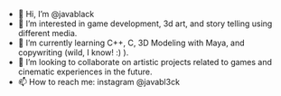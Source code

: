 - 👋 Hi, I’m @javablack
- 👀 I’m interested in game development, 3d art, and story telling using different media.
- 🌱 I’m currently learning C++, C, 3D Modeling with Maya, and copywriting (wild, I know! :) ).
- 💞️ I’m looking to collaborate on artistic projects related to games and cinematic experiences in the future.
- 📫 How to reach me: instagram @javabl3ck

<!---
javablack/javablack is a ✨ special ✨ repository because its `README.md` (this file) appears on your GitHub profile.
You can click the Preview link to take a look at your changes.
--->
